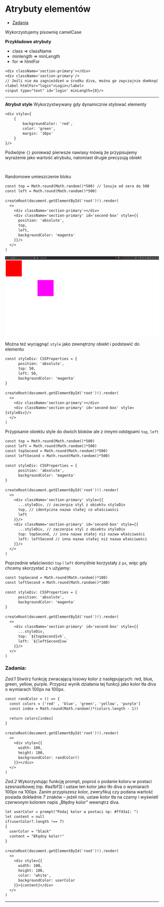 # Atrybuty elementów
- [Zadania](#zadania)

Wykorzystujemy pisownię camelCase

**Przykładowe atrybuty**
- class => className
- minlength => minLength
- for => htmlFor
```tsx
<div className='section-primary'></div>
<div className='section-primary'/> 
// Jeśli nie ma zagnieżdzeń w środku diva, można go zwyczajnie domknąć
<label htmlFor="login">Login</label>
<input type="text" id='login' minLength={8}/>
```

---

**Atrybut style**
Wykorzystwywany gdy dynamicznie stylować elementy
```tsx
<div style={
    {
        backgroundColor: 'red',
        color: 'green',
        margin: '10px'
    }
}/>
```
Podwójne `{}` ponieważ pierwsze nawiasy mówią że przypisujemy wyrażenie jako wartość atrybutu, natomiast drugie precyzują obiekt

<br>

Randomowe umieszczenie bloku
```tsx
const top = Math.round(Math.random()*500) // losuje od zera do 500
const left = Math.round(Math.random()*500)

createRoot(document.getElementById('root')!).render(
  <>
    <div className='section-primary'></div>
    <div className='section-primary' id='second-box' style={{
      position: 'absolute',
      top,
      left,
      backgroundColor: 'magenta'
    }}/>
  </>
)
```
![Przykład](./zdjecia/randBlock.png)

Można też wyciągnąć `style` jako zewnętrzny obiekt i podstawić do elementu
```tsx
const styleDiv: CSSProperties = {
      position: 'absolute',
      top: 50,
      left: 50,
      backgroundColor: 'magenta'
}

createRoot(document.getElementById('root')!).render(
  <>
    <div className='section-primary'></div>
    <div className='section-primary' id='second-box' style={styleDiv}/>
  </>
)
```
Przypisanie obiektu style do dwóch bloków ale z innymi odstępami `top`, `left`

```tsx
const top = Math.round(Math.random()*500)
const left = Math.round(Math.random()*500)
const topSecond = Math.round(Math.random()*500)
const leftSecond = Math.round(Math.random()*500)

const styleDiv: CSSProperties = {
      position: 'absolute',
      backgroundColor: 'magenta'
}

createRoot(document.getElementById('root')!).render(
  <>
    <div className='section-primary' style={{
      ...styleDiv, // zaczerpie styl z obiektu styleDiv
      top, // identyczna nazwa stałej co właściwości
      left
    }}/>
    <div className='section-primary' id='second-box' style={{
      ...styleDiv, // zaczerpie styl z obiektu styleDiv
      top: topSecond, // inna nazwa stałej niż nazwa właściwości
      left: leftSecond // inna nazwa stałej niż nazwa właściwości
    }}/>
  </>
)
```
Poprzednie właściwości `top` i `left` domyślnie korzystały z `px`, więc gdy chcemy skorzystać z `%` użyjemy:

```tsx
const topSecond = Math.round(Math.random()*100)
const leftSecond = Math.round(Math.random()*100)

const styleDiv: CSSProperties = {
      position: 'absolute',
      backgroundColor: 'magenta'
}

createRoot(document.getElementById('root')!).render(
  <>
    <div className='section-primary' id='second-box' style={{
      ...styleDiv,
      top: `${topSecond}vh`,
      left: `${leftSecond}vw`
    }}/>
  </>
)
```
### Zadania:
*Zad.1*
Stwórz funkcję zwracającą losowy kolor z następujących: red, blue, green, yellow, purple.
Przypisz wynik działania tej funkcji jako kolor tła diva o wymiarach 100px na 100px.
```tsx
const randColor = () => {
  const colors = ['red' , 'blue', 'green', 'yellow', 'purple']
  const index = Math.round(Math.random()*(colors.length - 1))

  return colors[index]
}

createRoot(document.getElementById('root')!).render(
  <>
    <div style={{
      width: 100,
      height: 100,
      backgroundColor: randColor()
    }}></div>
  </>
)
```
*Zad.2*
Wykorzystując funkcję prompt, poproś o podanie koloru w postaci szesnastkowej (np. #aa1bf3) i ustaw ten kolor jako tło diva o wymiarach 100px na 100px. Zanim przypiszesz kolor, zweryfikuj czy podana wartość posiada dokładnie 7 znaków – jeżeli nie, ustaw kolor tła na czarny i wyświetl czerwonym kolorem napis „Błędny kolor” wewnątrz diva.
```tsx
let userColor = prompt("Podaj kolor w postaci np: #ff43a1: ")
let content = null
if(userColor?.length !== 7)
{
  userColor = "black"
  content = "Błędny kolor!"
}

createRoot(document.getElementById('root')!).render(
  <>
    <div style={{
      width: 100,
      height: 100,
      color: 'white',
      backgroundColor: userColor
    }}>{content}</div>
  </>
)
```

---